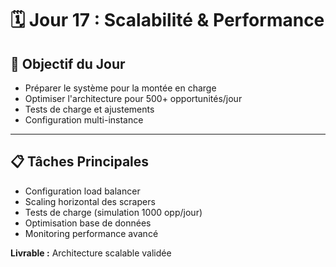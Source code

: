 # 🗓️ Jour 17 : Scalabilité & Performance

## 🎯 Objectif du Jour
- Préparer le système pour la montée en charge
- Optimiser l'architecture pour 500+ opportunités/jour
- Tests de charge et ajustements
- Configuration multi-instance

---

## 📋 Tâches Principales
- Configuration load balancer
- Scaling horizontal des scrapers
- Tests de charge (simulation 1000 opp/jour)
- Optimisation base de données
- Monitoring performance avancé

**Livrable :** Architecture scalable validée
